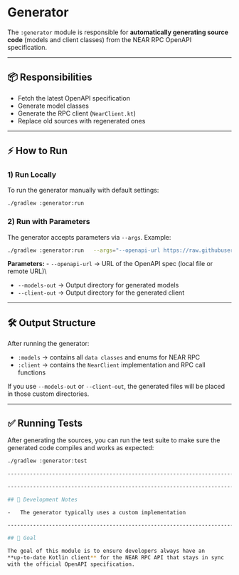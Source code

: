 # Generator

The `:generator` module is responsible for **automatically generating
source code** (models and client classes) from the NEAR RPC OpenAPI
specification.

------------------------------------------------------------------------

## 📦 Responsibilities

-   Fetch the latest OpenAPI specification
-   Generate model classes
-   Generate the RPC client (`NearClient.kt`)
-   Replace old sources with regenerated ones

------------------------------------------------------------------------

## ⚡ How to Run

### 1) Run Locally

To run the generator manually with default settings:

``` bash
./gradlew :generator:run
```

### 2) Run with Parameters

The generator accepts parameters via `--args`. Example:

``` bash
./gradlew :generator:run   --args="--openapi-url https://raw.githubusercontent.com/near/nearcore/master/chain/jsonrpc/openapi/openapi.json --models-out build/generated --client-out build/generated"
```

**Parameters:** - `--openapi-url` → URL of the OpenAPI spec (local file
or remote URL)\
- `--models-out` → Output directory for generated models
- `--client-out` → Output directory for the generated client

------------------------------------------------------------------------

## 🛠️ Output Structure

After running the generator: 
- `:models` → contains all `data classes` and enums for NEAR RPC 
- `:client` → contains the `NearClient` implementation and RPC call functions

If you use `--models-out` or `--client-out`, the generated files will be
placed in those custom directories.

------------------------------------------------------------------------

## ✅ Running Tests

After generating the sources, you can run the test suite to make sure
the generated code compiles and works as expected:

```bash
./gradlew :generator:test

------------------------------------------------------------------------

------------------------------------------------------------------------

## 📖 Development Notes

-   The generator typically uses a custom implementation

------------------------------------------------------------------------

## 🚀 Goal

The goal of this module is to ensure developers always have an
**up-to-date Kotlin client** for the NEAR RPC API that stays in sync
with the official OpenAPI specification.
